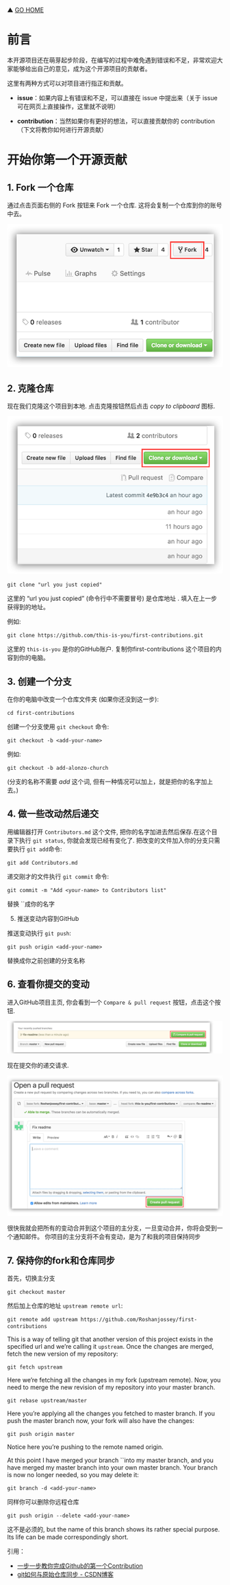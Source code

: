 ▲ [GO HOME](https://github.com/frank-lam/2019_campus_apply)



# 前言

本开源项目还在萌芽起步阶段，在编写的过程中难免遇到错误和不足，非常欢迎大家能够给出自己的意见，成为这个开源项目的贡献者。

这里有两种方式可以对项目进行指正和贡献。

- **issue**：如果内容上有错误和不足，可以直接在 issue 中提出来（关于 issue 可在网页上直接操作，这里就不说明）

- **contribution**：当然如果你有更好的想法，可以直接贡献你的 contribution（下文将教你如何进行开源贡献）



# 开始你第一个开源贡献

## 1. Fork 一个仓库

通过点击页面右侧的 Fork 按钮来 Fork 一个仓库. 这将会复制一个仓库到你的账号中去。

<div align="center"><img src="assets/t011055b630bbc39de1.png" width="550"/></div>


## 2. 克隆仓库

现在我们克隆这个项目到本地. 点击克隆按钮然后点击 *copy to clipboard* 图标.

<div align="center"><img src="assets/t01e7b7ddbc94f7e570.png" width="550"/></div>



```shell
git clone "url you just copied"
```



这里的 “url you just copied” (命令行中不需要冒号) 是仓库地址 . 填入在上一步获得到的地址。

例如:

```shell
git clone https://github.com/this-is-you/first-contributions.git
```

这里的 `this-is-you` 是你的GitHub账户. 复制你first-contributions 这个项目的内容到你的电脑。



## 3. 创建一个分支

在你的电脑中改变一个仓库文件夹 (如果你还没到这一步):

```shell
cd first-contributions
```

创建一个分支使用 `git checkout` 命令:

```shell
git checkout -b <add-your-name>
```

例如:

```shell
git checkout -b add-alonzo-church
```

(分支的名称不需要 *add* 这个词, 但有一种情况可以加上，就是把你的名字加上去。)



## 4. 做一些改动然后递交

用编辑器打开 `Contributors.md` 这个文件, 把你的名字加进去然后保存.在这个目录下执行 `git status`, 你就会发现已经有变化了. 把改变的文件加入你的分支只需要执行 `git add`命令:

```shell
git add Contributors.md
```

递交刚才的文件执行 `git commit` 命令:

```shell
git commit -m "Add <your-name> to Contributors list"
```

替换 ``成你的名字

5. 推送变动内容到GitHub

推送变动执行 `git push`:

```shell
git push origin <add-your-name>
```

替换成你之前创建的分支名称



## 6. 查看你提交的变动

进入GitHub项目主页, 你会看到一个 `Compare & pull request` 按钮，点击这个按钮.

<div align="center"><img src="assets/t019f9c483eb548ed76.png" width=""/></div>

现在提交你的递交请求.

<div align="center"><img src="assets/t014ed3595e40678bc9.png" width=""/></div>

很快我就会把所有的变动合并到这个项目的主分支，一旦变动合并，你将会受到一个通知邮件。 你项目的主分支将不会有变动，是为了和我的项目保持同步



## 7. 保持你的fork和仓库同步

首先，切换主分支

```shell
git checkout master
```

然后加上仓库的地址 `upstream remote url`:

```shell
git remote add upstream https://github.com/Roshanjossey/first-contributions
```

This is a way of telling git that another version of this project exists in the specified url and we’re calling it `upstream`. Once the changes are merged, fetch the new version of my repository:

```shell
git fetch upstream
```

Here we’re fetching all the changes in my fork (upstream remote). Now, you need to merge the new revision of my repository into your master branch.

```shell
git rebase upstream/master
```

Here you’re applying all the changes you fetched to master branch. If you push the master branch now, your fork will also have the changes:

```shell
git push origin master
```

Notice here you’re pushing to the remote named origin.

At this point I have merged your branch ``into my master branch, and you have merged my master branch into your own master branch. Your branch is now no longer needed, so you may delete it:

```shell
git branch -d <add-your-name>
```

同样你可以删除你远程仓库

```shell
git push origin --delete <add-your-name>
```

这不是必须的, but the name of this branch shows its rather special purpose. Its life can be made correspondingly short.




引用：

- [一步一步教你完成Github的第一个Contribution](https://www.zcfy.cc/article/a-step-by-step-guide-to-making-your-first-github-contribution-4142.html?t=new)
- [git如何与原始仓库同步 - CSDN博客](https://blog.csdn.net/libing403/article/details/51729744)